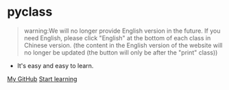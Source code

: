 # pyclass 

> warning:We will no longer provide English version in the future. If you need English, please click "English" at the bottom of each class in Chinese version. (the content in the English version of the website will no longer be updated (the button will only be after the "print" class))
- It's easy and easy to learn.

[My GitHub](https://github.com/jonathanqwq )
[Start learning](README)